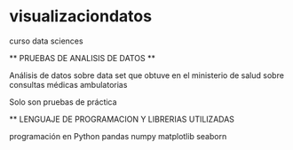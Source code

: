 # visualizaciondatos
curso data sciences

** PRUEBAS DE ANALISIS DE DATOS **

Análisis de datos sobre data set que obtuve en el ministerio de salud sobre consultas médicas ambulatorias

Solo son pruebas de práctica

**  LENGUAJE DE PROGRAMACION Y LIBRERIAS UTILIZADAS

programación en Python 
pandas
numpy
matplotlib
seaborn